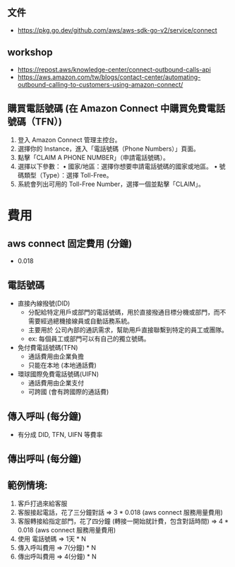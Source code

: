 ## 文件
- https://pkg.go.dev/github.com/aws/aws-sdk-go-v2/service/connect

## workshop
- https://repost.aws/knowledge-center/connect-outbound-calls-api
- https://aws.amazon.com/tw/blogs/contact-center/automating-outbound-calling-to-customers-using-amazon-connect/


## 購買電話號碼 (在 Amazon Connect 中購買免費電話號碼（TFN）)
1.	登入 Amazon Connect 管理主控台。
2.	選擇你的 Instance，進入「電話號碼（Phone Numbers）」頁面。
3.	點擊「CLAIM A PHONE NUMBER」（申請電話號碼）。
4.	選擇以下參數：
    •	國家/地區：選擇你想要申請電話號碼的國家或地區。
    •	號碼類型（Type）：選擇 Toll-Free。
5.	系統會列出可用的 Toll-Free Number，選擇一個並點擊「CLAIM」。


# 費用

## aws connect 固定費用 (分鐘)
- 0.018

## 電話號碼
- 直接內線撥號(DID)
    - 分配給特定用戶或部門的電話號碼，用於直接撥通目標分機或部門，而不需要經過總機接線員或自動話務系統。
    - 主要用於 公司內部的通訊需求，幫助用戶直接聯繫到特定的員工或團隊。
    - ex: 每個員工或部門可以有自己的獨立號碼。
- 免付費電話號碼(TFN)
    - 通話費用由企業負擔
    - 只能在本地 (本地通話費)
- 環球國際免費電話號碼(UIFN)
    - 通話費用由企業支付
    - 可跨國 (會有跨國際的通話費)

## 傳入呼叫 (每分鐘)
- 有分成 DID, TFN, UIFN 等費率

## 傳出呼叫 (每分鐘)

## 範例情境: 
1. 客戶打過來給客服
2. 客服接起電話，花了三分鐘對話 => 3 * 0.018 (aws connect 服務用量費用)
3. 客服轉接給指定部門，花了四分鐘 (轉接一開始就計費，包含對話時間) => 4 * 0.018 (aws connect 服務用量費用)
4. 使用 電話號碼 => 1天 * N
5. 傳入呼叫費用 => 7(分鐘) * N
6. 傳出呼叫費用 => 4(分鐘) * N